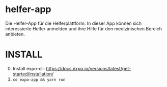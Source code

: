 # helfer-app
Die Helfer-App für die Helferplattform. In dieser App können sich interessierte Helfer anmelden und ihre Hilfe für den medizinischen Bereich anbieten.

# INSTALL
0. Install expo-cli: https://docs.expo.io/versions/latest/get-started/installation/
1. `cd expo-app && yarn run`

